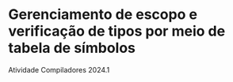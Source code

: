 # Gerenciamento de escopo e verificação de tipos por meio de tabela de símbolos
Atividade Compiladores 2024.1
